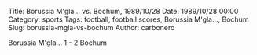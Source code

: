 Title: Borussia M'gla… vs. Bochum, 1989/10/28
Date: 1989/10/28 00:00
Category: sports
Tags: football, football scores, Borussia M'gla…, Bochum
Slug: borussia-mgla-vs-bochum
Author: carbonero


Borussia M'gla… 1 - 2 Bochum
